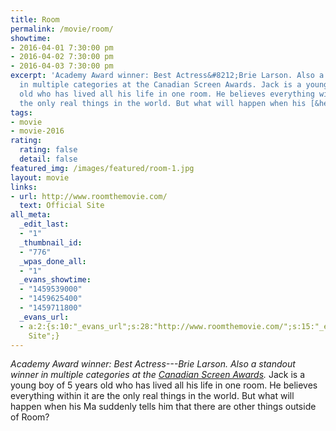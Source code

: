 ```yaml
---
title: Room
permalink: /movie/room/
showtime:
- 2016-04-01 7:30:00 pm
- 2016-04-02 7:30:00 pm
- 2016-04-03 7:30:00 pm
excerpt: 'Academy Award winner: Best Actress&#8212;Brie Larson. Also a standout winner
  in multiple categories at the Canadian Screen Awards. Jack is a young boy of 5 years
  old who has lived all his life in one room. He believes everything within it are
  the only real things in the world. But what will happen when his [&hellip;]'
tags:
- movie
- movie-2016
rating:
  rating: false
  detail: false
featured_img: /images/featured/room-1.jpg
layout: movie
links:
- url: http://www.roomthemovie.com/
  text: Official Site
all_meta:
  _edit_last:
  - "1"
  _thumbnail_id:
  - "776"
  _wpas_done_all:
  - "1"
  _evans_showtime:
  - "1459539000"
  - "1459625400"
  - "1459711800"
  _evans_url:
  - a:2:{s:10:"_evans_url";s:28:"http://www.roomthemovie.com/";s:15:"_evans_url_name";s:13:"Official
    Site";}
---
```


*Academy Award winner: Best Actress---Brie Larson. Also a standout winner in multiple categories at the [Canadian Screen Awards](http://www.academy.ca/Canadian-Screen-Awards).* Jack is a young boy of 5 years old who has lived all his life in one room. He believes everything within it are the only real things in the world. But what will happen when his Ma suddenly tells him that there are other things outside of Room?